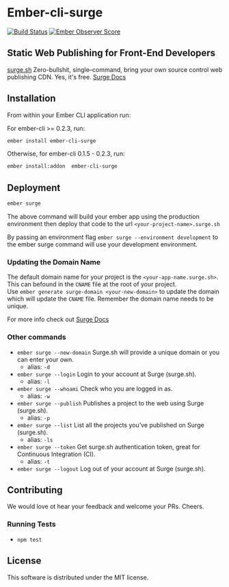 # Ember-cli-surge
[![Build Status](https://travis-ci.org/kiwiupover/ember-cli-surge.svg)](https://travis-ci.org/kiwiupover/ember-cli-surge)
[![Ember Observer Score](http://emberobserver.com/badges/ember-cli-surge.svg)](http://emberobserver.com/addons/ember-cli-surge)

## Static Web Publishing for Front-End Developers
[surge.sh](http://surge.sh) Zero-bullshit, single–command,
bring your own source control web publishing CDN. Yes, it's free.
[Surge Docs](http://surge.sh/help)


## Installation

From within your Ember CLI application run:

For ember-cli >= 0.2.3, run:

```sh
ember install ember-cli-surge
```

Otherwise, for ember-cli 0.1.5 - 0.2.3, run:

```sh
ember install:addon  ember-cli-surge
```

## Deployment

```sh
ember surge
```

The above command will build your ember app using the production environment then deploy that code to the url `<your-project-name>.surge.sh`

By passing an environment flag `ember surge --environment development` to the ember surge command will use your development environment.

### Updating the Domain Name

The default domain name for your project is the `<your-app-name.surge.sh>`. This can befound in the `CNAME` file at the root of your project.  
Use `ember generate surge-domain <your-new-domain>` to update the domain which will update the `CNAME` file. Remember the domain name needs to be unique.

For more info check out [Surge Docs](http://surge.sh/help/remembering-a-domain)

### Other commands
- `ember surge --new-domain` Surge.sh will provide a unique domain or you can enter your own.
    - alias: `-d`
- `ember surge --login` Login to your account at Surge (surge.sh).
    - alias: `-l`
- `ember surge --whoami` Check who you are logged in as.
    - alias: `-w`
- `ember surge --publish` Publishes a project to the web using Surge (surge.sh).
    - alias: `-p`
- `ember surge --list` List all the projects you’ve published on Surge (surge.sh).
    - alias: `-ls`
- `ember surge --token` Get surge.sh authentication token, great for Continuous Integration (CI).
    - alias: `-t`
- `ember surge --logout` Log out of your account at Surge (surge.sh).


## Contributing
We would love ot hear your feedback and welcome your PRs.
Cheers.

### Running Tests

* `npm test`

## License
This software is distributed under the MIT license.
